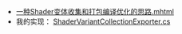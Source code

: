 - [一种Shader变体收集和打包编译优化的思路.mhtml](../assets/一种Shader变体收集和打包编译优化的思路_1696919455614_0.mhtml)
- 我的实现： [ShaderVariantCollectionExporter.cs](../assets/ShaderVariantCollectionExporter_1696919532531_0.cs)